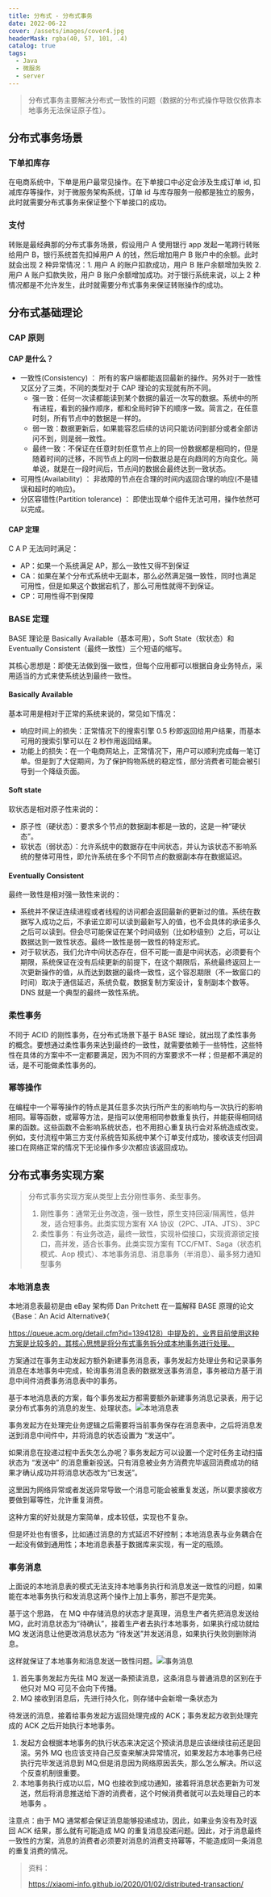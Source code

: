 ```yaml
---
title: 分布式 - 分布式事务
date: 2022-06-22
cover: /assets/images/cover4.jpg
headerMask: rgba(40, 57, 101, .4)
catalog: true
tags:
  - Java
  - 微服务
  - server
---
```


> 分布式事务主要解决分布式一致性的问题（数据的分布式操作导致仅依靠本地事务无法保证原子性）。

## 分布式事务场景

### 下单扣库存

在电商系统中，下单是用户最常见操作。在下单接口中必定会涉及生成订单 id, 扣减库存等操作，对于微服务架构系统，订单 id 与库存服务一般都是独立的服务，此时就需要分布式事务来保证整个下单接口的成功。

### 支付

转账是最经典那的分布式事务场景，假设用户 A 使用银行 app 发起一笔跨行转账给用户 B，银行系统首先扣掉用户 A 的钱，然后增加用户 B 账户中的余额。此时就会出现 2 种异常情况：1. 用户 A 的账户扣款成功，用户 B 账户余额增加失败 2. 用户 A 账户扣款失败，用户 B 账户余额增加成功。对于银行系统来说，以上 2 种情况都是不允许发生，此时就需要分布式事务来保证转账操作的成功。

## 分布式基础理论

### CAP 原则

#### CAP 是什么？

- 一致性(Consistency) ： 所有的客户端都能返回最新的操作。另外对于一致性又区分了三类，不同的类型对于 CAP 理论的实现就有所不同。
  - 强一致：任何一次读都能读到某个数据的最近一次写的数据。系统中的所有进程，看到的操作顺序，都和全局时钟下的顺序一致。简言之，在任意时刻，所有节点中的数据是一样的。
  - 弱一致：数据更新后，如果能容忍后续的访问只能访问到部分或者全部访问不到，则是弱一致性。
  - 最终一致：不保证在任意时刻任意节点上的同一份数据都是相同的，但是随着时间的迁移，不同节点上的同一份数据总是在向趋同的方向变化。简单说，就是在一段时间后，节点间的数据会最终达到一致状态。
- 可用性(Availability) ： 非故障的节点在合理的时间内返回合理的响应(不是错误和超时的响应)。
- 分区容错性(Partition tolerance) ： 即使出现单个组件无法可用，操作依然可以完成。

#### CAP 定理

C A P 无法同时满足：

- AP：如果一个系统满足 AP，那么一致性又得不到保证
- CA：如果在某个分布式系统中无副本，那么必然满足强一致性，同时也满足可用性，但是如果这个数据宕机了，那么可用性就得不到保证。
- CP：可用性得不到保障

### BASE 定理

BASE 理论是 Basically Available（基本可用），Soft State（软状态）和 Eventually Consistent（最终一致性）三个短语的缩写。

其核心思想是：即使无法做到强一致性，但每个应用都可以根据自身业务特点，采用适当的方式来使系统达到最终一致性。

#### Basically Available

基本可用是相对于正常的系统来说的，常见如下情况：

- 响应时间上的损失：正常情况下的搜索引擎 0.5 秒即返回给用户结果，而基本可用的搜索引擎可以在 2 秒作用返回结果。
- 功能上的损失：在一个电商网站上，正常情况下，用户可以顺利完成每一笔订单。但是到了大促期间，为了保护购物系统的稳定性，部分消费者可能会被引导到一个降级页面。

#### Soft state

软状态是相对原子性来说的：

- 原子性（硬状态）：要求多个节点的数据副本都是一致的，这是一种”硬状态”。
- 软状态（弱状态）：允许系统中的数据存在中间状态，并认为该状态不影响系统的整体可用性，即允许系统在多个不同节点的数据副本存在数据延迟。

#### Eventually Consistent

最终一致性是相对强一致性来说的：

- 系统并不保证连续进程或者线程的访问都会返回最新的更新过的值。系统在数据写入成功之后，不承诺立即可以读到最新写入的值，也不会具体的承诺多久之后可以读到。但会尽可能保证在某个时间级别（比如秒级别）之后，可以让数据达到一致性状态。最终一致性是弱一致性的特定形式。
- 对于软状态，我们允许中间状态存在，但不可能一直是中间状态，必须要有个期限，系统保证在没有后续更新的前提下，在这个期限后，系统最终返回上一次更新操作的值，从而达到数据的最终一致性，这个容忍期限（不一致窗口的时间）取决于通信延迟，系统负载，数据复制方案设计，复制副本个数等。DNS 就是一个典型的最终一致性系统。

### 柔性事务

不同于 ACID 的刚性事务，在分布式场景下基于 BASE 理论，就出现了柔性事务的概念。要想通过柔性事务来达到最终的一致性，就需要依赖于一些特性，这些特性在具体的方案中不一定都要满足，因为不同的方案要求不一样；但是都不满足的话，是不可能做柔性事务的。

### 幂等操作

在编程中一个幂等操作的特点是其任意多次执行所产生的影响均与一次执行的影响相同。幂等函数，或幂等方法，是指可以使用相同参数重复执行，并能获得相同结果的函数。这些函数不会影响系统状态，也不用担心重复执行会对系统造成改变。例如，支付流程中第三方支付系统告知系统中某个订单支付成功，接收该支付回调接口在网络正常的情况下无论操作多少次都应该返回成功。

## 分布式事务实现方案

> 分布式事务实现方案从类型上去分刚性事务、柔型事务。
>
> 1. 刚性事务：通常无业务改造，强一致性，原生支持回滚/隔离性，低并发，适合短事务。此类实现方案有 XA 协议（2PC、JTA、JTS）、3PC
> 2. 柔性事务：有业务改造，最终一致性，实现补偿接口，实现资源锁定接口，高并发，适合长事务。此类实现方案有 TCC/FMT、Saga（状态机模式、Aop 模式）、本地事务消息、消息事务（半消息）、最多努力通知型事务

### 本地消息表

本地消息表最初是由 eBay 架构师 Dan Pritchett 在一篇解释 BASE 原理的论文《Base：An Acid Alternative》（

https://queue.acm.org/detail.cfm?id=1394128）中提及的，业界目前使用这种方案是比较多的，其核心思想是将分布式事务拆分成本地事务进行处理。

方案通过在事务主动发起方额外新建事务消息表，事务发起方处理业务和记录事务消息在本地事务中完成，轮询事务消息表的数据发送事务消息，事务被动方基于消息中间件消费事务消息表中的事务。

基于本地消息表的方案，每个事务发起方都需要额外新建事务消息记录表，用于记录分布式事务的消息的发生、处理状态。![本地消息表](https://swtywang.fun/minio/blog/b664a597749eb55ab6bf7ba3e79ef9a1.jpg)

事务发起方在处理完业务逻辑之后需要将当前事务保存在消息表中，之后将消息发送到消息中间件中，并将消息的状态设置为 “发送中”。

如果消息在投递过程中丢失怎么办呢？事务发起方可以设置一个定时任务主动扫描状态为 “发送中” 的消息重新投送。只有消息被业务方消费完毕返回消费成功的结果才确认成功并将消息状态改为“已发送”。

这里因为网络异常或者发送异常导致一个消息可能会被重复发送，所以要求接收方要做到幂等性，允许重复消费。

这种方案的好处就是方案简单，成本较低，实现也不复杂。

但是坏处也有很多，比如通过消息的方式延迟不好控制；本地消息表与业务耦合在一起没有做到通用性；本地消息表基于数据库来实现，有一定的瓶颈。

### 事务消息

上面说的本地消息表的模式无法支持本地事务执行和消息发送一致性的问题，如果能在本地事务执行和发消息这两个操作上加上事务，那岂不是完美。

基于这个思路， 在 MQ 中存储消息的状态才是真理，消息生产者先把消息发送给 MQ，此时消息状态为“待确认”，接着生产者去执行本地事务，如果执行成功就给 MQ 发送消息让他更改消息状态为 “待发送”并发送消息，如果执行失败则删除消息。

这样就保证了本地事务和消息发送一致性问题。![事务消息](https://swtywang.fun/minio/blog/9f93602225dd2a1385d8134793d60cda.jpg)

1. 首先事务发起方先往 MQ 发送一条预读消息，这条消息与普通消息的区别在于他只对 MQ 可见不会向下传播。
2. MQ 接收到消息后，先进行持久化，则存储中会新增一条状态为

待发送的消息，接着给事务发起方返回处理完成的 ACK；事务发起方收到处理完成的 ACK 之后开始执行本地事务。

1. 发起方会根据本地事务的执行状态来决定这个预读消息是应该继续往前还是回滚。另外 MQ 也应该支持自己反查来解决异常情况，如果发起方本地事务已经执行完毕发送消息到 MQ,但是消息因为网络原因丢失，那么怎么解决。所以这个反查机制很重要。
2. 本地事务执行成功以后，MQ 也接收到成功通知，接着将消息状态更新为可发送，然后将消息推送给下游的消费者，这个时候消费者就可以去处理自己的本地事务 。

注意点：由于 MQ 通常都会保证消息能够投递成功，因此，如果业务没有及时返回 ACK 结果，那么就有可能造成 MQ 的重复消息投递问题。因此，对于消息最终一致性的方案，消息的消费者必须要对消息的消费支持幂等，不能造成同一条消息的重复消费的情况。

> 资料：
>
> https://xiaomi-info.github.io/2020/01/02/distributed-transaction/
